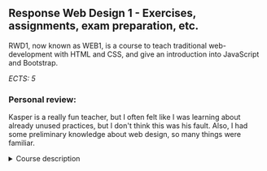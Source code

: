 ## **Response Web Design 1 - Exercises, assignments, exam preparation, etc.**

RWD1, now known as WEB1, is a course to teach traditional web-development with HTML and CSS, and give an introduction into JavaScript and Bootstrap.

*ECTS: 5*

### Personal review:
Kasper is a really fun teacher, but I often felt like I was learning about already unused practices, but I don't think this was his fault. Also, I had some preliminary knowledge about web design, so many things were familiar.

<details>
  <summary>Course description</summary>
  
  ### Main purpose
  The purpose of this course is to introduce a set of theories and tools in order for students to obtain a proficient level of knowledge and gain a practical skillset for designing and developing responsive web sites for both PCs and mobile devices using basic web programming.
  
  ### Knowledge
  Having completed this course, students will have the knowledge to:  
• Describe the different file formats used in web development and their purpose.  
• Reproduce webpage layouts using HTML5 and CSS3 when presented with images/screenshots of other websites.  
• Select appropriate attributes for HTML5 elements.  
• Explain the difference between responsive and non-responsive websites.  
• Test HTML5 files for errors using the W3C markup validator.  
• Account for the difference between the JavaScript and Java programming languages.  

  ### Skills
  Having completed this course, students will have the skills to:  
  • Create web sites using Hyper Text Markup Language (HTML5).  
  • Use simple and advanced CSS3 selectors and properties to style webpages.  
  • Apply the Bootstrap grid framework to create responsive websites.  
  • Utilize the Bootstrap classes to apply styling to responsive websites.  
  • Implement JavaScript functions to add functionality to websites.  
  • Use XMLHttpRequest to read content from an external source and integrate this content into a website.  
  • Select HTML elements and apply jQuery animations to the selected elements to make websites interactive.  

  ### Competences
  Having completed this course, students will be able to:  
  • Design and implement platform independent web applications.  
</details>
